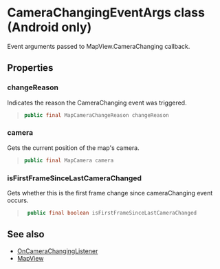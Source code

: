# CameraChangingEventArgs class (Android only)

Event arguments passed to MapView.CameraChanging callback.

## Properties

### changeReason

Indicates the reason the CameraChanging event was triggered.

>```java
> public final MapCameraChangeReason changeReason
>```

### camera

Gets the current position of the map's camera.

>```java
> public final MapCamera camera
>```

### isFirstFrameSinceLastCameraChanged

Gets whether this is the first frame change since cameraChanging event occurs.

>```java
>  public final boolean isFirstFrameSinceLastCameraChanged
>```

## See also

* [OnCameraChangingListener](OnCameraChangingListener-interface.md)
* [MapView](../MapView-class.md)
